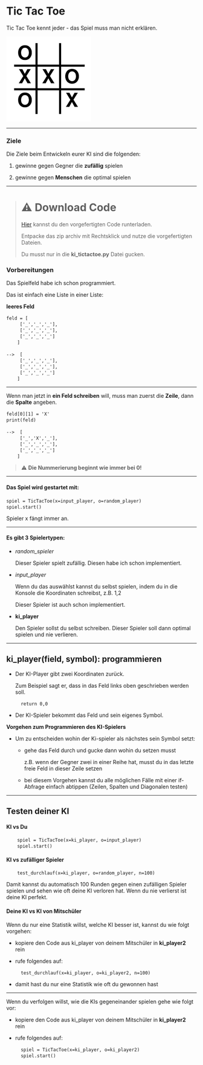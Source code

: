 # Tic Tac Toe

Tic Tac Toe kennt jeder - das Spiel muss man nicht erklären.

![tic tac toe](img/tic-tac-toe.png)

<hr>

### Ziele

Die Ziele beim Entwickeln eurer KI sind die folgenden:

  1. gewinne gegen Gegner die **zufällig** spielen

  2. gewinne gegen **Menschen** die optimal spielen

<hr>

> # ⚠️ Download Code
> 
> [Hier](ki3.zip) kannst du den vorgefertigten Code runterladen.
> 
> Entpacke das zip archiv mit Rechtsklick und nutze die vorgefertigten Dateien.
> 
> Du musst nur in die **ki_tictactoe.py** Datei gucken.

### Vorbereitungen

Das Spielfeld habe ich schon programmiert.

Das ist einfach eine Liste in einer Liste:

**leeres Feld**

    feld = [
         ['_','_','_'],
         ['_','_','_'],
         ['_','_','_']
        ]

    -->  [
         ['_','_','_'],
         ['_','_','_'],
         ['_','_','_']
        ] 

<hr>

Wenn man jetzt in **ein Feld schreiben** will, muss man zuerst die **Zeile**, dann die **Spalte** angeben.

    feld[0][1] = 'X'
    print(feld)

    -->  [
         ['_','X','_'],
         ['_','_','_'],
         ['_','_','_']
        ]
> ⚠️ **Die Nummerierung beginnt wie immer bei 0!**


<hr>

#### Das Spiel wird gestartet mit:

    spiel = TicTacToe(x=input_player, o=random_player)
    spiel.start()

Spieler x fängt immer an.

<hr>

#### Es gibt 3 Spielertypen:

  - *random_spieler*
    
    Dieser Spieler spielt zufällig. Diesen habe ich schon implementiert.

  - *input_player*

    Wenn du das auswählst kannst du selbst spielen, indem du in die Konsole die Koordinaten schreibst, z.B. 1,2

    Dieser Spieler ist auch schon implementiert.

  - **ki_player**

    Den Spieler sollst du selbst schreiben. Dieser Spieler soll dann optimal spielen und nie verlieren.

<hr >

## ki_player(field, symbol): programmieren

- Der KI-Player gibt zwei Koordinaten zurück.

    Zum Beispiel sagt er, dass in das Feld links oben geschrieben werden soll.

        return 0,0

- Der KI-Spieler bekommt das Feld und sein eigenes Symbol.

**Vorgehen zum Programmieren des KI-Spielers**

- Um zu entscheiden wohin der Ki-spieler als nächstes sein Symbol setzt:

  - gehe das Feld durch und gucke dann wohin du setzen musst
    
    z.B. wenn der Gegner zwei in einer Reihe hat, musst du in das letzte freie Feld in dieser Zeile setzen

  - bei diesem Vorgehen kannst du alle möglichen Fälle mit einer if-Abfrage einfach abtippen (Zeilen, Spalten und Diagonalen testen)

<hr>

## Testen deiner KI

#### KI vs Du

        spiel = TicTacToe(x=ki_player, o=input_player)
        spiel.start()

####  KI vs zufälliger Spieler

        test_durchlauf(x=ki_player, o=random_player, n=100)

Damit kannst du automatisch 100 Runden gegen einen zufälligen Spieler spielen und sehen wie oft deine KI verloren hat. Wenn du nie verlierst ist deine KI perfekt. 

#### Deine KI vs KI von Mitschüler

Wenn du nur eine Statistik willst, welche KI besser ist, kannst du wie folgt vorgehen:

- kopiere den Code aus ki_player von deinem Mitschüler in **ki_player2** rein

- rufe folgendes auf:
    
        test_durchlauf(x=ki_player, o=ki_player2, n=100)

- damit hast du nur eine Statistik wie oft du gewonnen hast

<hr>

Wenn du verfolgen willst, wie die KIs gegeneinander spielen gehe wie folgt vor:

- kopiere den Code aus ki_player von deinem Mitschüler in **ki_player2** rein

- rufe folgendes auf:

        spiel = TicTacToe(x=ki_player, o=ki_player2)
        spiel.start()

